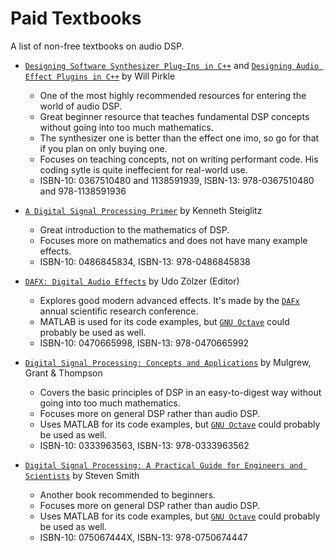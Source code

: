 # Paid Textbooks
A list of non-free textbooks on audio DSP.

- [`Designing Software Synthesizer Plug-Ins in C++`] and [`Designing Audio Effect Plugins in C++`] by Will Pirkle
  - One of the most highly recommended resources for entering the world of audio DSP.
  - Great beginner resource that teaches fundamental DSP concepts without going into too much mathematics.
  - The synthesizer one is better than the effect one imo, so go for that if you plan on only buying one.
  - Focuses on teaching concepts, not on writing performant code. His coding sytle is quite ineffecient for real-world use.
  - ISBN-10: 0367510480 and 1138591939, ISBN-13: 978-0367510480 and 978-1138591936

- [`A Digital Signal Processing Primer`] by Kenneth Steiglitz
  - Great introduction to the mathematics of DSP.
  - Focuses more on mathematics and does not have many example effects.
  - ISBN-10: 0486845834, ISBN-13: 978-0486845838

- [`DAFX: Digital Audio Effects`] by Udo Zölzer (Editor)
  - Explores good modern advanced effects. It's made by the [`DAFx`] annual scientific research conference.
  - MATLAB is used for its code examples, but [`GNU Octave`] could probably be used as well.
  - ISBN-10: 0470665998, ISBN-13: 978-0470665992

- [`Digital Signal Processing: Concepts and Applications`] by Mulgrew, Grant & Thompson
  - Covers the basic principles of DSP in an easy-to-digest way without going into too much mathematics.
  - Focuses more on general DSP rather than audio DSP.
  - Uses MATLAB for its code examples, but [`GNU Octave`] could probably be used as well.
  - ISBN-10: 0333963563, ISBN-13: 978-0333963562

- [`Digital Signal Processing: A Practical Guide for Engineers and Scientists`] by Steven Smith
  - Another book recommended to beginners.
  - Focuses more on general DSP rather than audio DSP.
  - Uses MATLAB for its code examples, but [`GNU Octave`] could probably be used as well.
  - ISBN-10: 075067444X, ISBN-13: 978-0750674447

[`Designing Software Synthesizer Plug-Ins in C++`]:  https://www.amazon.com/Designing-Software-Synthesizer-Plug-Ins-Audio/dp/0367510480
[`Designing Audio Effect Plugins in C++`]: https://www.amazon.com/Designing-Audio-Effect-Plugins-C/dp/1138591939
[`A Digital Signal Processing Primer`]: https://www.amazon.com/Digital-Signal-Processing-Primer-Applications/dp/0486845834
[`DAFX: Digital Audio Effects`]: https://www.amazon.com/DAFX-Digital-Effects-Udo-Z%C3%B6lzer/dp/0470665998
[`DAFx`]: http://www.dafx.de/
[`GNU Octave`]: https://www.gnu.org/software/octave/index
[`Digital Signal Processing: Concepts and Applications`]: https://www.amazon.com/Digital-Signal-Processing-Concepts-Applications/dp/0333963563
[`Digital Signal Processing: A Practical Guide for Engineers and Scientists`]: https://www.amazon.com/Digital-Signal-Processing-Practical-Scientists/dp/075067444X
